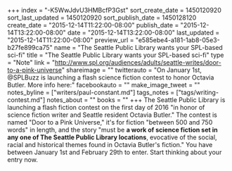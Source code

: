 +++
index = "-K5WwJdvU3HMBcfP3Gst"
sort_create_date = 1450120920
sort_last_updated = 1450120920
sort_publish_date = 1450128120
create_date = "2015-12-14T11:22:00-08:00"
publish_date = "2015-12-14T13:22:00-08:00"
date = "2015-12-14T13:22:00-08:00"
last_updated = "2015-12-14T11:22:00-08:00"
preview_url = "e585ebe4-a181-1ab8-05e3-b27fe899ca75"
name = "The Seattle Public Library wants your SPL-based sci-fi"
title = "The Seattle Public Library wants your SPL-based sci-fi"
type = "Note"
link = "http://www.spl.org/audiences/adults/seattle-writes/door-to-a-pink-universe"
shareimage = ""
twitterauto = "On January 1st, @SPLBuzz is launching a flash science fiction contest to honor Octavia Butler. More info here:"
facebookauto = ""
make_image_tweet = ""
notes_byline = ["writers/paul-constant.md"]
tags_notes = ["tags/writing-contest.md"]
notes_about = ""
books = ""
+++
The Seattle Public Library is launching a flash fiction contest on the first day of 2016 "in honor of science fiction writer and Seattle resident Octavia Butler." The contest is named "Door to a Pink Universe," it's for fiction "between 500 and 750 words" in length, and the story "must be **a work of science fiction set in any one of The Seattle Public Library locations**, evocative of the social, racial and historical themes found in Octavia Butler's fiction." You have between January 1st and February 29th to enter. Start thinking about your entry now.
